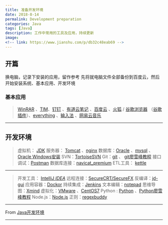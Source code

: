 ```yaml
---
title: 准备开发环境
date: 2018-8-14
permalink: Development preparation
categories: Java 
tags: [Java]
description: 工作中常用的工具及应用，持续更新
image: 
<!-- link: https://www.jianshu.com/p/db32c48eab69 -->
---
```

<p class="description"></p>


## 开篇 
换电脑，记录下安装的应用，留作参考
先将就电脑文件全部备份到百度云，然后开始安装系统、基本应用、开发环境
### **基本应用** 
> [WinRAR](http://www.winrar.com.cn/) 、[TIM](http://office.qq.com/download.html)、[钉钉](https://www.dingtalk.com/?source=2202&lwfrom=2017120202092064209309201) 、[有道云笔记](http://note.youdao.com/) 、[百度云]() 、[火狐](http://www.firefox.com.cn/) / [谷歌浏览器](https://pc.qq.com/detail/1/detail_2661.html) （[谷歌插件]()）、[everything](https://pc.qq.com/detail/1/detail_1061.html) 、[输入法](https://pinyin.sogou.com/) 、[网易云音乐](https://music.163.com/#/download)

<!-- more -->

---

## 开发环境
>虚拟机：      [JDK](https://www.jianshu.com/p/1d68f76d9b38) 
>服务器： [Tomcat](http://blog.51cto.com/freeloda/1299644) 、[nginx](https://github.com/aalansehaiyang/technology-talk/blob/master/web/Nginx.md)
>数据库：[Oracle](http://www.oracle.com/technetwork/cn/database/enterprise-edition/downloads/index.html) 、[mysql](https://www.mysql.com/downloads/) 、[Oracle Windows安装](https://www.jianshu.com/p/69cd985d7111)
>SVN：[TortoiseSVN](https://tortoisesvn.net/downloads.html)
>Git：[git](https://www.git-scm.com/download/)  、 [git廖雪峰教程](https://www.liaoxuefeng.com/wiki/0013739516305929606dd18361248578c67b8067c8c017b000)
>接口调试：[Postman](https://www.getpostman.com/)
>数据库连接：[navicat_premium](https://blog.csdn.net/MAOZEXIJR/article/details/77773860?locationNum=7&fps=1)
>ETL工具： [kettle](http://www.kettle.net.cn/)

---

>开发工具： [IntelliJ *IDEA*](http://www.baidu.com/link?url=AVgZmK7jFqgK1tIQYWx5fS9kcyi5n8BjjtJ_-NuEumK-9FvfUqzCSasGxEw_-x-JkV8LbS_JMBKwbjxzd3n7SFhTd4osDQEsT6_5XF0vtd_)
>远程连接：[SecureCRT/SecureFX](https://jingyan.baidu.com/article/c1a3101ea80badde656deb83.html)
>反编译：[jd-gui](http://www.softpedia.com/get/Programming/Debuggers-Decompilers-Dissasemblers/JD-GUI.shtml)
>应用容器：[Dockor](https://www.docker.com/get-started) 
>持续集成：[Jenkins](https://blog.csdn.net/qq_26848099/article/details/78901240)
>文本编辑：[notepad](https://notepad-plus-plus.org/)
>思维导图：[Xmind](https://www.xmind.cn/zen/)
>虚拟化：[VMware](https://www.vmware.com/cn.html) 、[CentOS7](https://www.centos.org/download/)
>Python : [Python](https://www.python.org/) 、[Python廖雪峰教程](https://www.liaoxuefeng.com/wiki/0014316089557264a6b348958f449949df42a6d3a2e542c000)
> Node.js：[Node.js](https://nodejs.org/zh-cn/)
> 正则：[regexbuddy](http://www.pc0359.cn/downinfo/41229.html)

- - - 
From   [Java开发环境](https://www.jianshu.com/p/db32c48eab69)

<hr />

